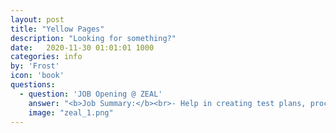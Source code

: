 ```yaml
---
layout: post
title: "Yellow Pages"
description: "Looking for something?"
date:   2020-11-30 01:01:01 1000
categories: info
by: 'Frost'
icon: 'book'
questions:
  - question: 'JOB Opening @ ZEAL'
    answer: "<b>Job Summary:</b><br>- Help in creating test plans, procedures and Test cases/scenarios to ensure that overall quality is delivered<br>- Execute manual and automated test cases and scripts<br>- Participate in reviewing system functional and usability requirements.<br>- Identify and document all bugs or defects found during functional, regression, compatibility, performance and other tests<br>- Document and validate resolution of identified bugs<br>- Assist in implementing improvements in test methods and strategies<br><br><b>Qualifications:</b><br>- at least a Bachelor's/College Degree, Computer Science/Information Technology or equivalent<br>- Preferrably 1-2 years QA experience<br>- Solid knowledge of QA methodoligies and tools<br>- Has the ability to spot flaws and inconsistencies<br>- Has strong research and investigation skills<br>- Has strong attention to details with proven verbal and written communication skills<br>- with SQL scripting, fundamental coding knowledge, experience with command prompt, c#, dart / flutter is an advantage but not required<br>- Has the ability to learn fast and eventually with minimal supervision<br>- Should be able to define and develop means or method to resolve issues<br>- Able to manage time and do multiple tasks on application with tight deadline"
    image: "zeal_1.png"
---
```

